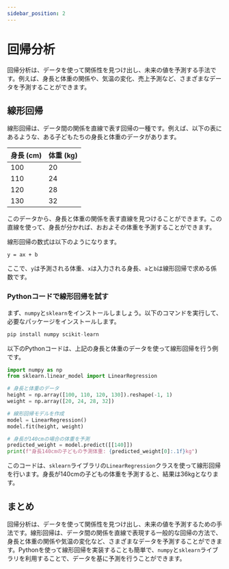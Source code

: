 ```yaml
---
sidebar_position: 2
---
```


# 回帰分析

回帰分析は、データを使って関係性を見つけ出し、未来の値を予測する手法です。例えば、身長と体重の関係や、気温の変化、売上予測など、さまざまなデータを予測することができます。

## 線形回帰

線形回帰は、データ間の関係を直線で表す回帰の一種です。例えば、以下の表にあるような、ある子どもたちの身長と体重のデータがあります。

| 身長 (cm) | 体重 (kg) |
| -------- | -------- |
| 100      | 20       |
| 110      | 24       |
| 120      | 28       |
| 130      | 32       |

このデータから、身長と体重の関係を表す直線を見つけることができます。この直線を使って、身長が分かれば、おおよその体重を予測することができます。

線形回帰の数式は以下のようになります。

```
y = ax + b
```

ここで、`y`は予測される体重、`x`は入力される身長、`a`と`b`は線形回帰で求める係数です。

### Pythonコードで線形回帰を試す

まず、`numpy`と`sklearn`をインストールしましょう。以下のコマンドを実行して、必要なパッケージをインストールします。

```py
pip install numpy scikit-learn
```

以下のPythonコードは、上記の身長と体重のデータを使って線形回帰を行う例です。

```python
import numpy as np
from sklearn.linear_model import LinearRegression

# 身長と体重のデータ
height = np.array([100, 110, 120, 130]).reshape(-1, 1)
weight = np.array([20, 24, 28, 32])

# 線形回帰モデルを作成
model = LinearRegression()
model.fit(height, weight)

# 身長が140cmの場合の体重を予測
predicted_weight = model.predict([[140]])
print(f"身長140cmの子どもの予測体重: {predicted_weight[0]:.1f}kg")
```

このコードは、`sklearn`ライブラリの`LinearRegression`クラスを使って線形回帰を行います。身長が140cmの子どもの体重を予測すると、結果は36kgとなります。

## まとめ

回帰分析は、データを使って関係性を見つけ出し、未来の値を予測するための手法です。線形回帰は、データ間の関係を直線で表現する一般的な回帰の方法で、身長と体重の関係や気温の変化など、さまざまなデータを予測することができます。Pythonを使って線形回帰を実装することも簡単で、`numpy`と`sklearn`ライブラリを利用することで、データを基に予測を行うことができます。

